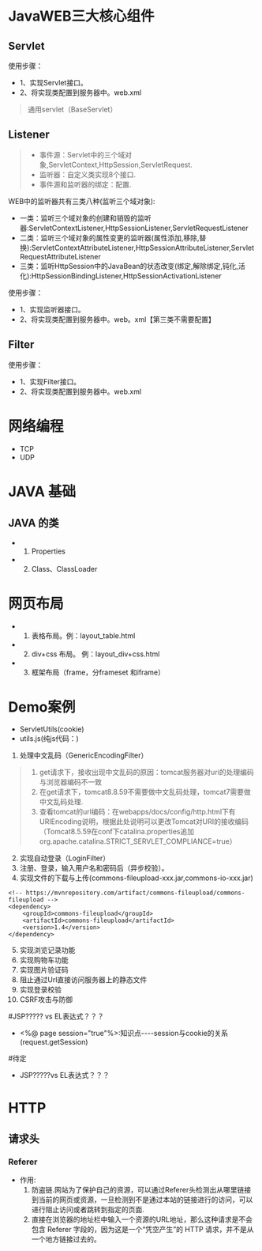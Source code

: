 # JavaWEB三大核心组件
## Servlet
使用步骤：
- 1、实现Servlet接口。
- 2、将实现类配置到服务器中。web.xml
> 通用servlet（BaseServlet）

## Listener
>- 事件源：Servlet中的三个域对象,ServletContext,HttpSession,ServletRequest.
>- 监听器：自定义类实现8个接口.
>- 事件源和监听器的绑定：配置.

WEB中的监听器共有三类八种(监听三个域对象):
- 一类：监听三个域对象的创建和销毁的监听器:ServletContextListener,HttpSessionListener,ServletRequestListener
- 二类：监听三个域对象的属性变更的监听器(属性添加,移除,替换):ServletContextAttributeListener,HttpSessionAttributeListener,ServletRequestAttributeListener
- 三类：监听HttpSession中的JavaBean的状态改变(绑定,解除绑定,钝化,活化):HttpSessionBindingListener,HttpSessionActivationListener

使用步骤：
- 1、实现监听器接口。
- 2、将实现类配置到服务器中。web。xml【第三类不需要配置】

## Filter
使用步骤：
- 1、实现Filter接口。
- 2、将实现类配置到服务器中。web.xml

#  网络编程
- TCP
- UDP


# JAVA 基础
## JAVA 的类
- 1. Properties
- 2. Class、ClassLoader

# 网页布局
- 1. 表格布局。例：layout_table.html
- 2. div+css 布局。 例：layout_div+css.html
- 3. 框架布局（frame，分frameset 和iframe）

# Demo案例
- ServletUtils(cookie)
- utils.js(纯js代码：)
1. 处理中文乱码（GenericEncodingFilter）
> 1. get请求下，接收出现中文乱码的原因：tomcat服务器对uri的处理编码与浏览器编码不一致
> 2. 在get请求下，tomcat8.8.59不需要做中文乱码处理，tomcat7需要做中文乱码处理.
> 3. 查看tomcat的url编码：在webapps/docs/config/http.html下有URIEncoding说明，根据此处说明可以更改Tomcat对URI的接收编码（Tomcat8.5.59在conf下catalina.properties追加org.apache.catalina.STRICT_SERVLET_COMPLIANCE=true）
2. 实现自动登录（LoginFilter）
3. 注册、登录，输入用户名和密码后（异步校验）。
4. 实现文件的下载与上传(commons-fileupload-xxx.jar,commons-io-xxx.jar)
```
<!-- https://mvnrepository.com/artifact/commons-fileupload/commons-fileupload -->
<dependency>
    <groupId>commons-fileupload</groupId>
    <artifactId>commons-fileupload</artifactId>
    <version>1.4</version>
</dependency>
```
5. 实现浏览记录功能
6. 实现购物车功能
7. 实现图片验证码
8. 阻止通过Url直接访问服务器上的静态文件
9. 实现登录校验
10. CSRF攻击与防御

#JSP????? vs EL表达式？？？
- <%@ page session="true"%>:知识点----session与cookie的关系(request.getSession)


#待定
- JSP?????vs EL表达式？？？

# HTTP
## 请求头
### Referer
- 作用:
    1. 防盗链.网站为了保护自己的资源，可以通过Referer头检测出从哪里链接到当前的网页或资源，一旦检测到不是通过本站的链接进行的访问，可以进行阻止访问或者跳转到指定的页面.
    2. 直接在浏览器的地址栏中输入一个资源的URL地址，那么这种请求是不会包含 Referer  字段的，因为这是一个“凭空产生”的 HTTP  请求，并不是从一个地方链接过去的。


